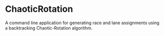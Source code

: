 # ChaoticRotation
A command line application for generating race and lane assignments using a backtracking Chaotic-Rotation algorithm.
